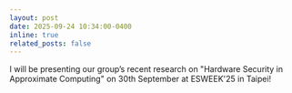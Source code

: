 ```yaml
---
layout: post
date: 2025-09-24 10:34:00-0400
inline: true
related_posts: false
---
```


I will be presenting our group’s recent research on "Hardware Security in Approximate Computing" on 30th September at ESWEEK'25 in Taipei!
